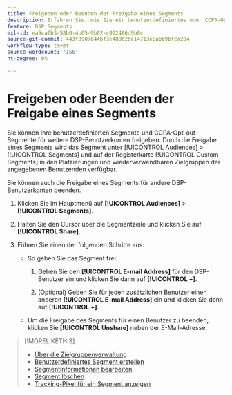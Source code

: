 ```yaml
---
title: Freigeben oder Beenden der Freigabe eines Segments
description: Erfahren Sie, wie Sie ein benutzerdefiniertes oder CCPA-Opt-out vom Verkauf-Segment für andere DSP-Benutzerkonten freigeben oder die Freigabe beenden können.
feature: DSP Segments
exl-id: ea5cafb3-58b0-4b05-9b02-c022466d9b8c
source-git-commit: 443f8907644bf3e480626e14713e8abb9bfca284
workflow-type: tm+mt
source-wordcount: '156'
ht-degree: 0%

---
```


# Freigeben oder Beenden der Freigabe eines Segments

Sie können Ihre benutzerdefinierten Segmente und CCPA-Opt-out-Segmente für weitere DSP-Benutzerkonten freigeben. Durch die Freigabe eines Segments wird das Segment unter [!UICONTROL Audiences] > [!UICONTROL Segments] und auf der Registerkarte [!UICONTROL Custom Segments] in den Platzierungen und wiederverwendbaren Zielgruppen der angegebenen Benutzenden verfügbar.

Sie können auch die Freigabe eines Segments für andere DSP-Benutzerkonten beenden.

1. Klicken Sie im Hauptmenü auf **[!UICONTROL Audiences]** > **[!UICONTROL Segments]**.

1. Halten Sie den Cursor über die Segmentzeile und klicken Sie auf **[!UICONTROL Share]**.

1. Führen Sie einen der folgenden Schritte aus:

   * So geben Sie das Segment frei:

      1. Geben Sie den **[!UICONTROL E-mail Address]** für den DSP-Benutzer ein und klicken Sie dann auf **[!UICONTROL +]**.

      1. (Optional) Geben Sie für jeden zusätzlichen Benutzer einen anderen **[!UICONTROL E-mail Address]** ein und klicken Sie dann auf **[!UICONTROL +]**.

   * Um die Freigabe des Segments für einen Benutzer zu beenden, klicken Sie **[!UICONTROL Unshare]** neben der E-Mail-Adresse.

>[!MORELIKETHIS]
>
>* [Über die Zielgruppenverwaltung](audience-about.md)
>* [Benutzerdefiniertes Segment erstellen](custom-segment-create.md)
>* [Segmentinformationen bearbeiten](segment-edit.md)
>* [Segment löschen](segment-delete.md)
>* [Tracking-Pixel für ein Segment anzeigen](segment-view-pixels.md)
